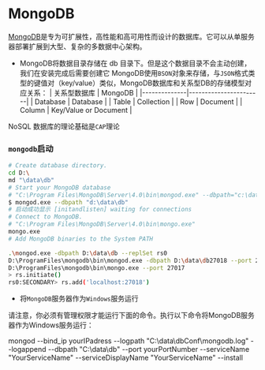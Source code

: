 # MongoDB
<!-- @author DHJT 2019-02-19 -->
[MongoDB](https://www.mongodb.com/zh)是专为可扩展性，高性能和高可用性而设计的数据库。它可以从单服务器部署扩展到大型、复杂的多数据中心架构。

- MongoDB将数据目录存储在 db 目录下。但是这个数据目录不会主动创建，我们在安装完成后需要创建它
MongoDB使用`BSON`对象来存储，与`JSON`格式类型的键值对（key/value）类似，MongoDB数据库和关系型DB的存储模型对应关系：
| 关系型数据库 |        MongoDB        |
|--------------|-----------------------|
| Database     | Database              |
| Table        | Collection            |
| Row          | Document              |
| Column       | Key/Value or Document |

NoSQL 数据库的理论基础是`CAP`理论

### `mongodb`启动
``` sh
# Create database directory.
cd D:\
md "\data\db"
# Start your MongoDB database
# "C:\Program Files\MongoDB\Server\4.0\bin\mongod.exe" --dbpath="c:\data\db"
$ mongod.exe --dbpath "d:\data\db"
# 启动成功显示 [initandlisten] waiting for connections
# Connect to MongoDB.
# "C:\Program Files\MongoDB\Server\4.0\bin\mongo.exe"
mongo.exe
# Add MongoDB binaries to the System PATH
```
```sh
.\mongod.exe -dbpath D:\data\db --replSet rs0
D:\ProgramFiles\mongodb\bin\mongod.exe -dbpath D:\data\db27018 --port 27018  --replSet rs0
D:\ProgramFiles\mongodb\bin\mongo.exe --port 27017
> rs.initiate()
rs0:SECONDARY> rs.add('localhost:27018')
```

- 将`MongoDB`服务器作为`Windows`服务运行

请注意，你必须有管理权限才能运行下面的命令。执行以下命令将MongoDB服务器作为Windows服务运行：

mongod --bind_ip yourIPadress --logpath "C:\data\dbConf\mongodb.log" --logappend --dbpath "C:\data\db" --port yourPortNumber --serviceName "YourServiceName" --serviceDisplayName "YourServiceName" --install

[1]: https://www.cnblogs.com/liuyanpeng/p/7735698.html 'MongoDB 安装和可视化工具'